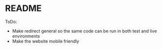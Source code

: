 # README

ToDo: 
- Make redirect general so the same code can be run in both test and live environments
- Make the website mobile friendly